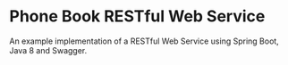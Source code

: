 # Phone Book RESTful Web Service

An example implementation of a RESTful Web Service using Spring Boot, Java 8 and Swagger.